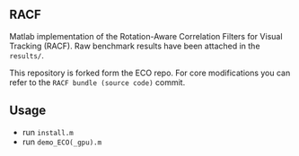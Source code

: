 RACF
---

Matlab implementation of the Rotation-Aware Correlation Filters for Visual Tracking (RACF). Raw benchmark results have been attached in the `results/`.

This repository is forked form the ECO repo. For core modifications you can refer to the `RACF bundle (source code)` commit.

## Usage
* run `install.m`
* run `demo_ECO(_gpu).m`


